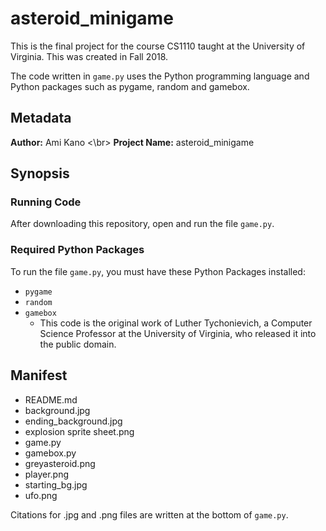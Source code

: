 # asteroid_minigame

This is the final project for the course CS1110 taught at the University of Virginia. This was created in Fall 2018.

The code written in `game.py` uses the Python programming language and Python packages such as pygame, random and gamebox. 

## Metadata
**Author:** Ami Kano <\br>
**Project Name:** asteroid_minigame

## Synopsis

### Running Code

After downloading this repository, open and run the file `game.py`.

### Required Python Packages

To run the file `game.py`, you must have these Python Packages installed:

* `pygame`
* `random`
* `gamebox`
  * This code is the original work of Luther Tychonievich, a Computer Science Professor at the University of Virginia, who released it into the public domain.

## Manifest

* README.md
* background.jpg
* ending_background.jpg
* explosion sprite sheet.png
* game.py
* gamebox.py
* greyasteroid.png
* player.png
* starting_bg.jpg
* ufo.png

Citations for .jpg and .png files are written at the bottom of `game.py`.
